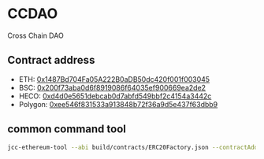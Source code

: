 # CCDAO

Cross Chain DAO

## Contract address

- ETH: [0x1487Bd704Fa05A222B0aDB50dc420f001f003045](https://cn.etherscan.com/token/0x1487Bd704Fa05A222B0aDB50dc420f001f003045)
- BSC: [0x200f73aba0d6f8919086f64035ef900669ea2de2](https://www.bscscan.com/token/0x200f73aba0d6f8919086f64035ef900669ea2de2)
- HECO: [0xd4d0e5651debcab0d7abfd549bbf2c4154a3442c](https://hecoinfo.com/token/0xd4d0e5651debcab0d7abfd549bbf2c4154a3442c)
- Polygon: [0xee546f831533a913848b72f36a9d5e437f63dbb9](https://polygonscan.com/token/0xee546f831533a913848b72f36a9d5e437f63dbb9)

## common command tool

```bash
jcc-ethereum-tool --abi build/contracts/ERC20Factory.json --contractAddr 0x1487bd704fa05a222b0adb50dc420f001f003045 --method "name"
```
